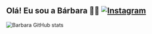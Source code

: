 ## Olá! Eu sou a Bárbara 👋🏻 [![Instagram](https://img.shields.io/badge/Instagram-E4405F?style=for-the-badge&logo=instagram&logoColor=white)](https://instagram.com/b.m.sampaio)


![Barbara GitHub stats](https://github-readme-stats.vercel.app/api?username=b.m.sampaio&show_icons=true&theme=omni&count_private=true)
